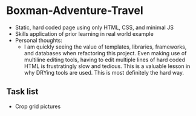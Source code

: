 # Boxman-Adventure-Travel
* Static, hard coded page using only HTML, CSS, and minimal JS
* Skills application of prior learning in real world example
* Personal thoughts: 
    * I am quickly seeing the value of templates, libraries, frameworks, and databases when refactoring this project. Even making use of multiline editing tools, having to edit multiple lines of hard coded HTML is frustratingly slow and tedious. This is a valuable lesson in why DRYing tools are used. This is most definitely the hard way.

## Task list
* Crop grid pictures